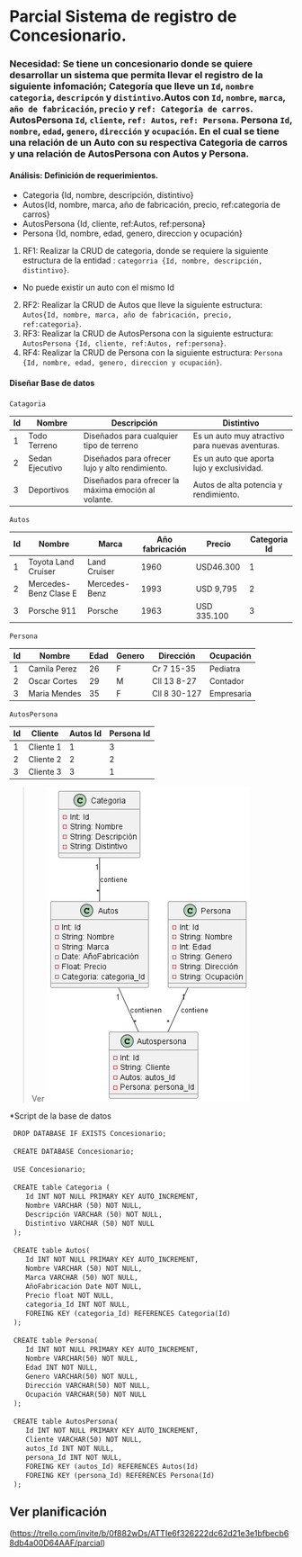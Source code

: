 # Parcial Sistema de registro de Concesionario.

### Necesidad: Se tiene un concesionario donde se quiere desarrollar un sistema que permita llevar el registro de la siguiente infomación; Categoría que lleve un `Id`, `nombre categoria`, `descripcón` y `distintivo`.Autos con `Id`, `nombre`, `marca`, `año de fabricación`, `precio` y `ref: Categoria de carros`. AutosPersona `Id`, `cliente`, `ref: Autos`, `ref: Persona`. Persona `Id`, `nombre`, `edad`, `genero`, `dirección` y `ocupación`. En el cual se tiene una relación de un Auto con su respectiva Categoria de carros y una relación de AutosPersona con Autos y Persona.  


#### Análisis: Definición de requerimientos. 

* Categoria {Id, nombre, descripción, distintivo}
* Autos{Id, nombre, marca, año de fabricación, precio, ref:categoria de carros}
* AutosPersona {Id, cliente, ref:Autos, ref:persona}
* Persona {Id, nombre, edad, genero, direccion y ocupación}

1. RF1: Realizar la CRUD de categoria, donde se requiere la siguiente estructura de la entidad : `categorria {Id, nombre, descripción, distintivo}`.
- No puede existir un auto con el mismo Id
2. RF2: Realizar la CRUD de Autos que lleve la siguiente estructura: `Autos{Id, nombre, marca, año de fabricación, precio, ref:categoria}`. 
3. RF3: Realizar la CRUD de AutosPersona con la siguiente estructura: `AutosPersona {Id, cliente, ref:Autos, ref:persona}`.
4. RF4: Realizar la CRUD de Persona con la siguiente estructura: `Persona {Id, nombre, edad, genero, direccion y ocupación}`.

#### Diseñar Base de datos
`Catagoria`

|Id|    Nombre     |                       Descripción                   |              Distintivo                      |
|--|---------------|-----------------------------------------------------|----------------------------------------------|
|1 |Todo Terreno   |Diseñados para cualquier tipo de terreno             |Es un auto muy atractivo para nuevas aventuras.
|2 |Sedan Ejecutivo|Diseñados para ofrecer lujo y alto rendimiento.      |Es un auto que aporta lujo y exclusividad.     
|3 |Deportivos     |Diseñados para ofrecer la máxima emoción al volante. |Autos de alta potencia y rendimiento.

`Autos`

|Id|         Nombre       |    Marca     | Año fabricación |    Precio   | Categoria  Id|
|--|----------------------|--------------|-----------------|-------------|--------------|
|1 |Toyota Land Cruiser   |Land Cruiser  |      1960       | USD46.300   |      1       |
|2 |Mercedes-Benz Clase E |Mercedes-Benz |      1993       | USD 9,795   |      2       |
|3 |Porsche 911           |Porsche       |      1963       | USD 335.100 |      3       |

`Persona`

|Id|     Nombre   | Edad | Genero |  Dirección | Ocupación | 
|--|--------------|------|--------|------------|-----------|
|1 | Camila Perez |  26  |   F    |Cr 7 15-35  |  Pediatra |
|2 | Oscar Cortes |  29  |   M    |Cll 13 8-27 | Contador  |
|3 | Maria Mendes |  35  |   F    |Cll 8 30-127| Empresaria|

`AutosPersona`

|Id|   Cliente | Autos Id | Persona Id |
|--|-----------|----------|------------|
|1 | Cliente 1 |     1    |     3      |
|2 | Cliente 2 |     2    |     2      |
|3 | Cliente 3 |     3    |     1      |

>Ver
![modelo relacional del ejercicio](Concesionario.png)

*Script de la base de datos

     DROP DATABASE IF EXISTS Concesionario;

     CREATE DATABASE Concesionario;
     
     USE Concesionario; 

     CREATE table Categoria (
        Id INT NOT NULL PRIMARY KEY AUTO_INCREMENT,
        Nombre VARCHAR (50) NOT NULL,
        Descripción VARCHAR (50) NOT NULL,
        Distintivo VARCHAR (50) NOT NULL
     );

     CREATE table Autos(
        Id INT NOT NULL PRIMARY KEY AUTO_INCREMENT,
        Nombre VARCHAR (50) NOT NULL,
        Marca VARCHAR (50) NOT NULL,
        AñoFabricación Date NOT NULL,
        Precio float NOT NULL,
        categoria_Id INT NOT NULL,
        FOREING KEY (categoria_Id) REFERENCES Categoria(Id)
     );

     CREATE table Persona(
        Id INT NOT NULL PRIMARY KEY AUTO_INCREMENT,
        Nombre VARCHAR(50) NOT NULL,
        Edad INT NOT NULL,
        Genero VARCHAR(50) NOT NULL,
        Dirección VARCHAR(50) NOT NULL,
        Ocupación VARCHAR(50) NOT NULL
     );

     CREATE table AutosPersona(
        Id INT NOT NULL PRIMARY KEY AUTO_INCREMENT,
        Cliente VARCHAR(50) NOT NULL,
        autos_Id INT NOT NULL,
        persona_Id INT NOT NULL,
        FOREING KEY (autos_Id) REFERENCES Autos(Id)
        FOREING KEY (persona_Id) REFERENCES Persona(Id)
     );


   ## Ver planificación 
   (https://trello.com/invite/b/0f882wDs/ATTIe6f326222dc62d21e3e1bfbecb68db4a00D64AAF/parcial)
    
